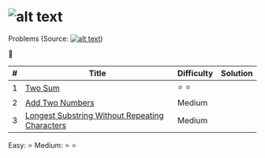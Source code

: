 ![alt text](https://raw.githubusercontent.com/lvncnt/Leetcode-OJ/master/Logo/logo.png "Logo")
========
Problems (Source: [![alt text](https://raw.githubusercontent.com/lvncnt/Leetcode-OJ/master/Logo/LeetCodeLogo.png "Leetcode")][0]) 

:key:

| #                 | Title           | Difficulty   | Solution 
| :-------------:   |-------------    | -----|  ----- 
| 1                 | [Two Sum][1]               | :star: :star:  
| 2                 | [Add Two Numbers][2]        |  Medium  
| 3                 | [Longest Substring Without Repeating Characters][2]      |    Medium  

Easy: :star:   Medium: :star: :star:

[0]: http://leetcode.com/
[1]: https://oj.leetcode.com/problems/two-sum/
[2]: https://oj.leetcode.com/problems/add-two-numbers/
[3]: https://oj.leetcode.com/problems/longest-substring-without-repeating-characters/




